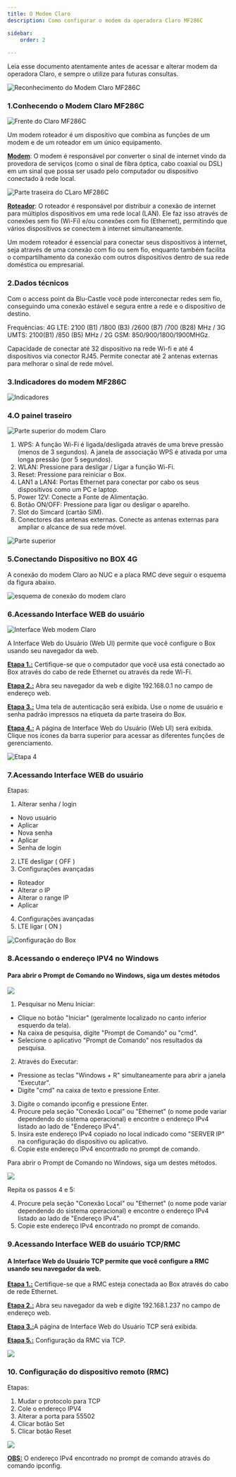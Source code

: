 ```yaml
---
title: O Modem Claro    
description: Como configurar o modem da operadora Claro MF286C

sidebar:
    order: 2
 
---
```


[comment]: <> (Documentação online para o aplicativo Interface de Comando Eletromidia)
[comment]: <> (Criado por Alexandre de Abreu - alexandre.abreu@eletromidia.com.br)
[comment]: <> (Data : 17/06/2024)

Leia esse documento atentamente antes de acessar e alterar modem da operadora Claro, e sempre o utilize para futuras consultas.

![Reconhecimento do Modem Claro MF286C](https://i.imgur.com/eWIdinA.png)
 
### 1.Conhecendo o Modem Claro MF286C

![Frente do Claro MF286C](https://i.imgur.com/UrYucqw.png)

Um modem roteador é um dispositivo que combina as funções de um modem e de um roteador em um único equipamento.

<b><u>Modem</b></u>: O modem é responsável por converter o sinal de internet vindo da provedora de serviços (como o sinal de fibra óptica, cabo coaxial ou DSL) em um sinal que possa ser usado pelo computador ou dispositivo conectado à rede local.

![Parte traseira do CLaro MF286C](https://i.imgur.com/BRWVCXS.png)

<b><u>Roteador</b></u>: O roteador é responsável por distribuir a conexão de internet para múltiplos dispositivos em uma rede local (LAN). Ele faz isso através de conexões sem fio (Wi-Fi) e/ou conexões com fio (Ethernet), permitindo que vários dispositivos se conectem à internet simultaneamente.

Um modem roteador é essencial para conectar seus dispositivos à internet, seja através de uma conexão com fio ou sem fio, enquanto também facilita o compartilhamento da conexão com outros dispositivos dentro de sua rede doméstica ou empresarial.
 
### 2.Dados técnicos

Com o access point da Blu-Castle você pode interconectar redes sem fio, conseguindo uma conexão estável e segura entre a rede e o dispositivo de destino.

Frequências: 4G LTE: 2100 (B1) /1800 (B3) /2600 (B7) /700 (B28) MHz / 3G UMTS: 2100(B1) /850 (B5) MHz / 2G GSM: 850/900/1800/1900MHGz.

Capacidade de conectar até 32 dispositivo na rede Wi-fi e até 4 dispositivos via conector RJ45. Permite conectar até 2 antenas externas para melhorar o sinal de rede móvel.

### 3.Indicadores do modem MF286C

![Indicadores](https://i.imgur.com/2cd7IkA.png)


### 4.O painel traseiro

![Parte superior do modem Claro](https://i.imgur.com/o78vLA1.jpeg)

1. WPS: A função Wi-Fi é ligada/desligada através de uma breve pressão (menos de 3 segundos). A janela de associação WPS é ativada por uma longa pressão (por 5 segundos).
2. WLAN: Pressione para desligar / Ligar a função Wi-Fi.
3. Reset: Pressione para reiniciar o Box.
4. LAN1 a LAN4: Portas Ethernet para conectar por cabo os seus dispositivos como um PC e laptop.
5. Power 12V: Conecte a Fonte de Alimentação.
6. Botão ON/OFF: Pressione para ligar ou desligar o aparelho.
7. Slot do Simcard (cartão SIM).
8. Conectores das antenas externas. Conecte as antenas externas para ampliar o alcance de sua rede móvel.

![Parte superior](https://i.imgur.com/pY5BNZJ.jpeg)

### 5.Conectando Dispositivo no BOX 4G

A conexão do modem Claro ao NUC e a placa RMC deve seguir o esquema da figura abaixo.

![esquema de conexão do modem claro](https://i.imgur.com/3sjz3b7.png)


### 6.Acessando Interface WEB do usuário 

![Interface Web modem Claro](https://i.imgur.com/6TEhvM2.jpeg)

A Interface Web do Usuário (Web UI) permite que você configure o Box usando seu navegador da
web.

<b><u>Etapa 1.:</b></u> Certifique-se que o computador que você usa está conectado ao
Box através do cabo de rede Ethernet ou através da rede Wi-Fi.

<b><u>Etapa 2.:</b></u> Abra seu navegador da web e digite 192.168.0.1 no campo de
endereço web.

<b><u>Etapa 3.:</b></u> Uma tela de autenticação será exibida. Use o nome de usuário e
senha padrão impressos na etiqueta da parte traseira do Box.

<b><u>Etapa 4.:</b></u> A página de Interface Web do Usuário (Web UI) será exibida. Clique
nos ícones da barra superior para acessar as diferentes funções de
gerenciamento.

![Etapa 4](https://i.imgur.com/TmylwPK.jpeg)

### 7.Acessando Interface WEB do usuário 

Etapas:
1. Alterar senha / login
- Novo usuário
- Aplicar
- Nova senha
- Aplicar
- Senha de login
2. LTE desligar ( OFF )
3. Configurações avançadas
- Roteador
- Alterar o IP
- Alterar o range IP
- Aplicar
4. Configurações avançadas
5. LTE ligar ( ON )

![Configuração do Box](https://i.imgur.com/A5Chj3g.jpeg)


### 8.Acessando o endereço IPV4 no Windows

#### Para abrir o Prompt de Comando no Windows, siga um destes métodos

![](https://i.imgur.com/eSa1OEy.jpeg)

1. Pesquisar no Menu Iniciar:
 - Clique no botão "Iniciar" (geralmente localizado no canto inferior esquerdo da tela).
 - Na caixa de pesquisa, digite "Prompt de Comando" ou "cmd".
 - Selecione o aplicativo "Prompt de Comando" nos resultados da pesquisa.
2. Através do Executar:
 - Pressione as teclas "Windows + R" simultaneamente para abrir a janela "Executar".
 - Digite "cmd" na caixa de texto e pressione Enter.
3. Digite o comando ipconfig e pressione Enter.
4. Procure pela seção "Conexão Local" ou "Ethernet" (o nome pode variar dependendo do
sistema operacional) e encontre o endereço IPv4 listado ao lado de "Endereço IPv4".
5. Insira este endereço IPv4 copiado no local indicado como "SERVER IP" na configuração do
dispositivo ou aplicativo.
6. Copie este endereço IPv4 encontrado no prompt de comando.

Para abrir o Prompt de Comando no Windows, siga um destes métodos.

![](https://i.imgur.com/Y3pGasB.jpeg)

Repita os passos 4 e 5:

4. Procure pela seção "Conexão Local" ou "Ethernet" (o nome pode variar dependendo do
sistema operacional) e encontre o endereço IPv4 listado ao lado de "Endereço IPv4".
5. Copie este endereço IPv4 encontrado no prompt de comando.

### 9.Acessando Interface WEB do usuário TCP/RMC

#### A Interface Web do Usuário TCP permite que você configure a RMC usando seu navegador da web.
 


<b><u>Etapa 1.:</b></u> Certifique-se que a RMC esteja conectada ao Box através do cabo
de rede Ethernet.

<b><u>Etapa 2.:</b></u> Abra seu navegador da web e digite 192.168.1.237 no campo de
endereço web.

<b><u>Etapa 3.:</b></u>A página de Interface Web do Usuário TCP será exibida.

<b><u>Etapa 5.:</b></u> Configuração da RMC via TCP.

![](https://i.imgur.com/xkOSsgH.jpeg)

### 10. Configuração do dispositivo remoto (RMC)

Etapas:
1. Mudar o protocolo para TCP
2. Cole o endereço IPV4
3. Alterar a porta para 55502
4. Clicar botão Set
5. Clicar botão Reset

![](https://i.imgur.com/Awd0R77.jpeg)

<b><u>OBS:</u></b> O endereço IPv4 encontrado no
prompt de comando através do comando
ipconfig.